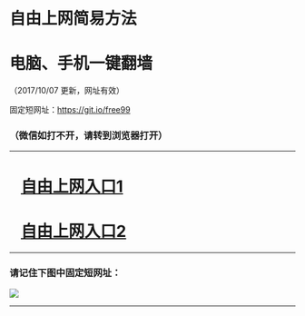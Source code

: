 ﻿# 自由上网简易方法

# 电脑、手机一键翻墙

（2017/10/07 更新，网址有效）

固定短网址：https://git.io/free99

### （微信如打不开，请转到浏览器打开）


***





# &nbsp;&nbsp; <a href="http://ft630911483.fwq-tz-1001.info/fwqtz01.html?t=10070017504 " target="_blank">自由上网入口1</a>
# &nbsp;&nbsp; <a href="http://ft1715923087.fwq-tz-1002.info/fwqtz02.html?t=100700127408 " target="_blank">自由上网入口2</a>
***

### 请记住下图中固定短网址：

<img src="https://s3-us-west-2.amazonaws.com/fwq-1001/yjfq-20170905okok.png" /> 


***

